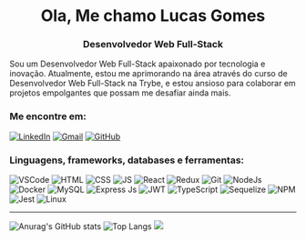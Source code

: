 <h1 align="center">Ola, Me chamo Lucas Gomes</h1>
<h3 align="center">Desenvolvedor Web Full-Stack</h3>

Sou um Desenvolvedor Web Full-Stack apaixonado por tecnologia e inovação. Atualmente, estou me aprimorando na área através do curso de Desenvolvedor Web Full-Stack na Trybe, e estou ansioso para colaborar em projetos empolgantes que possam me desafiar ainda mais.

<h3 align="left">Me encontre em:</h3>
<a href="https://www.linkedin.com/in/lucas-gomes-filgueiras/"><img alt="LinkedIn" src="https://img.shields.io/badge/LinkedIn-0077B5?style=for-the-badge&logo=linkedin&logoColor=white" /></a>
<a href="mailto:lucasgft200303@gmail.com"><img alt="Gmail" src="https://img.shields.io/badge/Gmail-D14836?style=for-the-badge&logo=gmail&logoColor=white" /></a>
<a href="https://github.com/LucasGFT"><img alt="GitHub" src="https://img.shields.io/badge/GitHub-100000?style=for-the-badge&logo=github&logoColor=white" /></a>
<h3>Linguagens, frameworks, databases e ferramentas:</h3>

![VSCode](https://img.shields.io/badge/VSCode-0078D4?style=for-the-badge&logo=visual%20studio%20code&logoColor=white)
![HTML](https://img.shields.io/badge/HTML5-E34F26?style=for-the-badge&logo=html5&logoColor=white)
![CSS](https://img.shields.io/badge/CSS3-1572B6?style=for-the-badge&logo=css3&logoColor=white)
![JS](https://img.shields.io/badge/JavaScript-323330?style=for-the-badge&logo=javascript&logoColor=F7DF1E)
![React](https://img.shields.io/badge/React-20232A?style=for-the-badge&logo=react&logoColor=61DAFB)
![Redux](https://img.shields.io/badge/Redux-593D88?style=for-the-badge&logo=redux&logoColor=white)
![Git](https://img.shields.io/badge/GIT-E44C30?style=for-the-badge&logo=git&logoColor=white)
![NodeJs](https://img.shields.io/badge/Node.js-339933?style=for-the-badge&logo=nodedotjs&logoColor=white)
![Docker](https://img.shields.io/badge/Docker-2CA5E0?style=for-the-badge&logo=docker&logoColor=white)
![MySQL](https://img.shields.io/badge/MySQL-005C84?style=for-the-badge&logo=mysql&logoColor=white)
![Express Js](https://img.shields.io/badge/Express.js-000000?style=for-the-badge&logo=express&logoColor=white)
![JWT](https://img.shields.io/badge/JWT-000000?style=for-the-badge&logo=JSON%20web%20tokens&logoColor=white)
![TypeScript](https://img.shields.io/badge/TypeScript-007ACC?style=for-the-badge&logo=typescript&logoColor=white)
![Sequelize](https://img.shields.io/badge/Sequelize-52B0E7?style=for-the-badge&logo=Sequelize&logoColor=white)
![NPM](https://img.shields.io/badge/npm-CB3837?style=for-the-badge&logo=npm&logoColor=white)
![Jest](https://img.shields.io/badge/Jest-C21325?style=for-the-badge&logo=jest&logoColor=white)
![Linux](https://img.shields.io/badge/Linux-FCC624?style=for-the-badge&logo=linux&logoColor=black)

---

![Anurag's GitHub stats](https://github-readme-stats.vercel.app/api?username=LucasGFT&show_icons=true&theme=dark)
![Top Langs](https://github-readme-stats.vercel.app/api/top-langs/?username=LucasGFT&layout=compact&theme=dark)
![](https://github-readme-streak-stats.herokuapp.com/?user=lucasgft&layout=compact&theme=dark)

<!---
LucasGFT/LucasGFT is a ✨ special ✨ repository because its `README.md` (this file) appears on your GitHub profile.
You can click the Preview link to take a look at your changes.
--->
